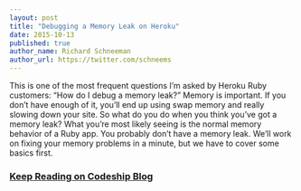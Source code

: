 ```yaml
---
layout: post
title: "Debugging a Memory Leak on Heroku"
date: 2015-10-13
published: true
author_name: Richard Schneeman
author_url: https://twitter.com/schneems
---
```



This is one of the most frequent questions I’m asked by Heroku Ruby customers: “How do I debug a memory leak?” Memory is important. If you don’t have enough of it, you’ll end up using swap memory and really slowing down your site. So what do you do when you think you’ve got a memory leak? What you’re most likely seeing is the normal memory behavior of a Ruby app. You probably don’t have a memory leak. We’ll work on fixing your memory problems in a minute, but we have to cover some basics first.

### [Keep Reading on Codeship Blog](https://blog.codeship.com/debugging-a-memory-leak-on-heroku/)
